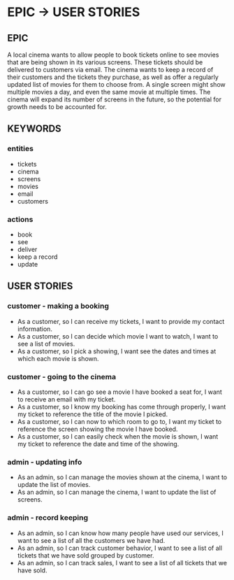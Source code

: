 # EPIC -> USER STORIES

## EPIC

A local cinema wants to allow people to book tickets online to see movies that are being shown in its various screens. These tickets should be delivered to customers via email. The cinema wants to keep a record of their customers and the tickets they purchase, as well as offer a regularly updated list of movies for them to choose from. A single screen might show multiple movies a day, and even the same movie at multiple times. The cinema will expand its number of screens in the future, so the potential for growth needs to be accounted for.

## KEYWORDS

### entities

- tickets
- cinema
- screens
- movies
- email
- customers

### actions

- book
- see
- deliver
- keep a record
- update

## USER STORIES

### customer - making a booking

- As a customer, so I can receive my tickets, I want to provide my contact information.
- As a customer, so I can decide which movie I want to watch, I want to see a list of movies.
- As a customer, so I pick a showing, I want see the dates and times at which each movie is shown.

### customer - going to the cinema

- As a customer, so I can go see a movie I have booked a seat for, I want to receive an email with my ticket.
- As a customer, so I know my booking has come through properly, I want my ticket to reference the title of the movie I picked.
- As a customer, so I can now to which room to go to, I want my ticket to reference the screen showing the movie I have booked.
- As a customer, so I can easily check when the movie is shown, I want my ticket to reference the date and time of the showing.
  
### admin - updating info

- As an admin, so I can manage the movies shown at the cinema, I want to update the list of movies.
- As an admin, so I can manage the cinema, I want to update the list of screens.

### admin - record keeping

- As an admin, so I can know how many people have used our services, I want to see a list of all the customers we have had.
- As an admin, so I can track customer behavior, I want to see a list of all tickets that we have sold grouped by customer.
- As an admin, so I can track sales, I want to see a list of all tickets that we have sold.
  